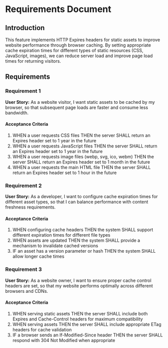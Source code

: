 # Requirements Document

## Introduction

This feature implements HTTP Expires headers for static assets to improve website performance through browser caching. By setting appropriate cache expiration times for different types of static resources (CSS, JavaScript, images), we can reduce server load and improve page load times for returning visitors.

## Requirements

### Requirement 1

**User Story:** As a website visitor, I want static assets to be cached by my browser, so that subsequent page loads are faster and consume less bandwidth.

#### Acceptance Criteria

1. WHEN a user requests CSS files THEN the server SHALL return an Expires header set to 1 year in the future
2. WHEN a user requests JavaScript files THEN the server SHALL return an Expires header set to 1 year in the future
3. WHEN a user requests image files (webp, svg, ico, webm) THEN the server SHALL return an Expires header set to 1 month in the future
4. WHEN a user requests the main HTML file THEN the server SHALL return an Expires header set to 1 hour in the future

### Requirement 2

**User Story:** As a developer, I want to configure cache expiration times for different asset types, so that I can balance performance with content freshness requirements.

#### Acceptance Criteria

1. WHEN configuring cache headers THEN the system SHALL support different expiration times for different file types
2. WHEN assets are updated THEN the system SHALL provide a mechanism to invalidate cached versions
3. IF an asset has a version parameter or hash THEN the system SHALL allow longer cache times

### Requirement 3

**User Story:** As a website owner, I want to ensure proper cache control headers are set, so that my website performs optimally across different browsers and CDNs.

#### Acceptance Criteria

1. WHEN serving static assets THEN the server SHALL include both Expires and Cache-Control headers for maximum compatibility
2. WHEN serving assets THEN the server SHALL include appropriate ETag headers for cache validation
3. IF a browser sends an If-Modified-Since header THEN the server SHALL respond with 304 Not Modified when appropriate